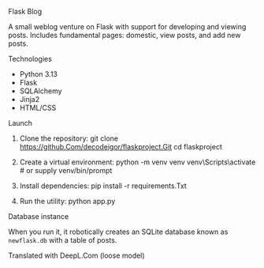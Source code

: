 ﻿Flask Blog

A small weblog venture on Flask with support for developing and viewing posts. Includes fundamental pages: domestic, view posts, and add new posts.

Technologies

- Python 3.13
- Flask
- SQLAlchemy
- Jinja2
- HTML/CSS

Launch

1. Clone the repository:
git clone https://github.Com/decodeigor/flaskproject.Git
cd flaskproject

2. Create a virtual environment:
python -m venv venv
venv\Scripts\activate # or supply venv/bin/prompt

3. Install dependencies:
pip install -r requirements.Txt

4. Run the utility:
python app.py

Database instance

When you run it, it robotically creates an SQLite database known as `newflask.db` with a table of posts.

Translated with DeepL.Com (loose model)
